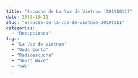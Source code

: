 ```yaml
---
title: "Escucha de La Voz de Vietnam (20191011)"
date: 2019-10-11
slug: "escucha-de-la-voz-de-vietnam-20191011"
categories:
  - "Recepciones"
tags:
  - "La Voz de Vietnam"
  - "Onda Corta"
  - "Radioescucha"
  - "Short Wave"
  - "SWL"
---
```



